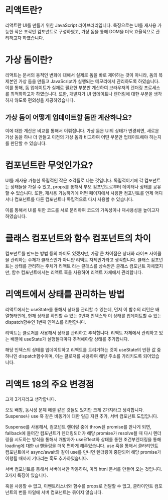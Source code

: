 # 리액트란?

리액트란 UI를 만들기 위한 JavaScript 라이브러리입니다. 특징으로는 UI를 재사용 가능한 작은 조각인 컴포넌트로 구성하였고, 가상 돔을 통해 DOM을 더욱 효율적으로 관리하고자 하였습니다.

# 가상 돔이란?

리액트는 문서의 동적인 변화에 대해서 실제로 돔을 바로 제어하는 것이 아니라, 돔의 복제본인 가상 돔을 만들고 JavaScript가 실행되는 메모리에서 관리하도록 하였습니다. 이를 통해, 돔 업데이트가 실제로 필요한 부분만 계산하여 브라우저의 렌더링 프로세스를 최적화하고자 하였습니다. 또한, 개발자가 UI 업데이트나 렌더링에 대한 부분을 생각하지 않도록 편의성을 제공하였습니다.

## 가상 돔이 어떻게 업데이트할 돔만 계산하나요?

이에 대한 계산은 비교를 통해서 이뤄집니다. 가상 돔은 UI의 상태가 변경되면, 새로운 가상 돔을 하나 더 만들고 이전의 가상 돔과 비교하여 어떤 부분만 업데이트해야 하는지를 판단할 수 있습니다.

# 컴포넌트란 무엇인가요?

UI를 재사용 가능한 독립적인 작은 조각들로 나눈 것입니다.
독립적이기에 각 컴포넌트는 상태들을 가질 수 있고, props를 통해서 부모 컴포넌트로부터 데이터나 상태를 공유할 수 있습니다.
또한, 재사용 가능하기에 어떤 페이지에서 사용한 컴포넌트를 언제 어디서나 컴포넌트를 다른 컴포넌트나 독립적으로 다시 사용할 수 있습니다.

이를 통해서 UI를 위한 코드를 서로 분리하여 코드의 가독성이나 재사용성을 높이고자 하였습니다.

# 클래스 컴포넌트와 함수 컴포넌트의 차이

컴포넌트를 만드는 방법 등의 차이도 있겠지만, 가장 큰 차이점은 상태와 라이프 사이클을 관리하는 주체가 클래스인가 아니먄 리액트 자체인가라고 생각합니다.
클래스 컴포넌트는 상태를 관리하는 주체가 리액트 라는 클래스를 상속받은 클래스 컴포넌트 자체였지만, 함수 컴포넌트에서는 리액트 훅을 사용하여 리액트 자체에서 관리합니다.

# 리액트에서 상태를 관리하는 방법

리액트에서는 useState를 통해서 상태를 관리할 수 있는데, 먼저 이 함수의 리턴은 배열형태인데, 현재 상태를 확인할 수 있는 0번째 인덱스와 이 상태를 업데이트할 수 있는 dispatch함수인 1번째 인덱스를 리턴합니다.

리액트는 클로저를 사용해서 상태를 관리하고 추적합니다. 리액트 자체에서 관리하고 있는 배열에 useState가 실행될때마다 추적해야할 상태를 추가합니다.

해당 인덱스의 상태를 업데이트하고 리액트를 트리거하는 것이 useState의 반환 값 중 하나인 dispatch함수이며, 이는 클로저를 사용하여 해당 주소를 가리키도록 되어있습니다.

# 리액트 18의 주요 변경점

크게 3가지라고 생각합니다.

오토 배칭, 동시성 문제 해결 같은 것들도 있지만 크게 2가지라고 생각합니다.
Suspense나 use 훅 같은 비동기에 대한 일급 지원 추가, 서버 컴포넌트 도입입니다.

Suspense를 사용해서, 컴포넌트 렌더링 중에 throw된 promise를 만나게 되면, fallback에 들어간 컴포넌트가 렌더링되더가 해당 promise가 resolve될 때 다시 렌더링을 시도하는 방식을 통해서 개발자가 useEffect와 상태를 통한 조건부렌더링을 통해 loading에 대한 ui 핸들링을 더욱 편하게 해주었습니다.
use 훅을 통해서 클라리언트 컴포넌트에서 async/await와 같이 use를 만나면 렌더링이 중단되어 해당 promise가 이행될 때까지 기다리는 훅도 추가하였습니다.

서버 컴포넌트를 통해서 서버에서만 작동하여, 미리 html 문서를 만들어 오는 것입니다. 3가지 특징이 있습니다.

훅을 사용할 수 없고, 이벤트리스너와 함수를 props로 전달할 수 없고, 클라이언트 컴포넌트의 번들 파일에 서버 컴포넌트는 묶이지 않습니다.
